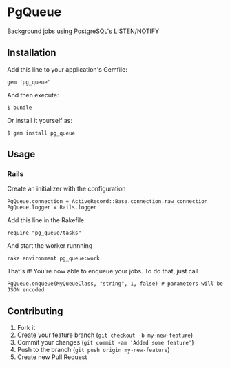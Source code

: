 # PgQueue

Background jobs using PostgreSQL's LISTEN/NOTIFY

## Installation

Add this line to your application's Gemfile:

    gem 'pg_queue'

And then execute:

    $ bundle

Or install it yourself as:

    $ gem install pg_queue

## Usage

### Rails

Create an initializer with the configuration

    PgQueue.connection = ActiveRecord::Base.connection.raw_connection
    PgQueue.logger = Rails.logger

Add this line in the Rakefile

    require "pg_queue/tasks"

And start the worker runnning

    rake environment pg_queue:work

That's it! You're now able to enqueue your jobs. To do that, just call

    PgQueue.enqueue(MyQueueClass, "string", 1, false) # parameters will be JSON encoded

## Contributing

1. Fork it
2. Create your feature branch (`git checkout -b my-new-feature`)
3. Commit your changes (`git commit -am 'Added some feature'`)
4. Push to the branch (`git push origin my-new-feature`)
5. Create new Pull Request
